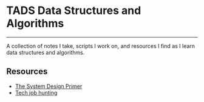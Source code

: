 # TADS Data Structures and Algorithms
---
A collection of  notes I take, scripts I work on, and resources I find as I learn data structures and algorithms.

## Resources
- [The System Design Primer](https://github.com/donnemartin/system-design-primer)
- [Tech job hunting](https://gist.github.com/yangshun/689b3d546d8bd7056f5e25d15d2feca6)